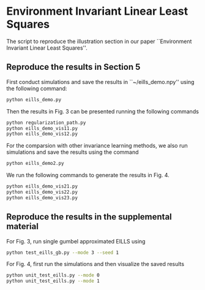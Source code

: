 # Environment Invariant Linear Least Squares

The script to reproduce the illustration section in our paper ``Environment Invariant Linear Least Squares''.


## Reproduce the results in Section 5

First conduct simulations and save the results in ``~/eills_demo.npy'' using the following command:

```bash
python eills_demo.py
```

Then the results in Fig. 3 can be presented running the following commands

```bash
python regularization_path.py
python eills_demo_vis11.py
python eills_demo_vis12.py
```

For the comparsion with other invariance learning methods, we also run simulations and save the results using the command

```bash
python eills_demo2.py
```

We run the following commands to generate the results in Fig. 4.

```bash
python eills_demo_vis21.py
python eills_demo_vis22.py
python eills_demo_vis23.py
```

## Reproduce the results in the supplemental material

For Fig. 3, run single gumbel approximated EILLS using

```bash
python test_eills_gb.py --mode 3 --seed 1
```

For Fig. 4, first run the simulations and then visualize the saved results

```bash
python unit_test_eills.py --mode 0
python unit_test_eills.py --mode 1
```

